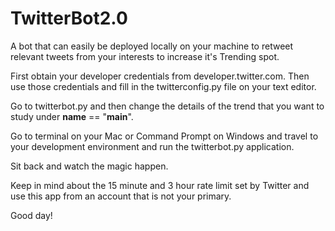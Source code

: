 # TwitterBot2.0
 A bot that can easily be deployed locally on your machine to retweet relevant tweets from your interests to increase it's Trending spot.


First obtain your developer credentials from developer.twitter.com.
Then use those credentials and fill in the twitterconfig.py file on your text editor.

Go to twitterbot.py and then change the details of the trend that you want to study under __name__ == "__main__".

Go to terminal on your Mac or Command Prompt on Windows and travel to your development environment and run the twitterbot.py application.

Sit back and watch the magic happen.

Keep in mind about the 15 minute and 3 hour rate limit set by Twitter and use this app from an account that is not your primary.

Good day!